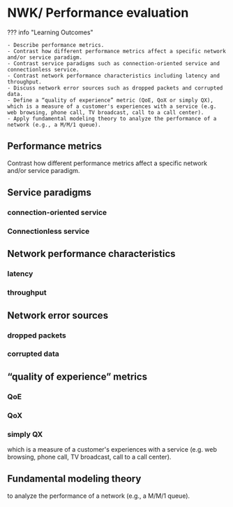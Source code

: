 # NWK/ Performance evaluation

??? info "Learning Outcomes"

    - Describe performance metrics.
    - Contrast how different performance metrics affect a specific network and/or service paradigm.
    - Contrast service paradigms such as connection-oriented service and connectionless service.
    - Contrast network performance characteristics including latency and throughput.
    - Discuss network error sources such as dropped packets and corrupted data.
    - Define a “quality of experience” metric (QoE, QoX or simply QX), which is a measure of a customer's experiences with a service (e.g. web browsing, phone call, TV broadcast, call to a call center).
    - Apply fundamental modeling theory to analyze the performance of a network (e.g., a M/M/1 queue).

## Performance metrics

Contrast how different performance metrics affect a specific network and/or service paradigm.

## Service paradigms

### connection-oriented service

### Connectionless service

## Network performance characteristics

### latency

### throughput

## Network error sources

### dropped packets

### corrupted data

## “quality of experience” metrics

### QoE

### QoX

### simply QX

which is a measure of a customer's experiences with a service (e.g. web browsing, phone call, TV broadcast, call to a call center).

## Fundamental modeling theory

to analyze the performance of a network (e.g., a M/M/1 queue).
